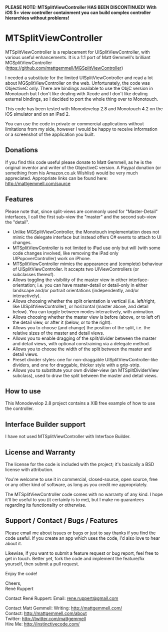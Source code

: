 **PLEASE NOTE: MTSplitViewController HAS BEEN DISCONTINUED! With iOS 5+ view controller containment you can build complex controller hierarchies without problems!**

MTSplitViewController
=====================

MTSplitViewController is a replacement for UISplitViewController, with various useful enhancements.
It is a 1:1 port of Matt Gemmell's brilliant MGSplitViewController (https://github.com/mattgemmell/MGSplitViewController)

I needed a substitute for the limited UISplitViewController and read a lot about MGSplitViewController on the web.
Unfortunately, the code was ObjectiveC only. There are bindings available to use the ObjC version in Monotouch but I don't like
dealing with Xcode and I don't like dealing external bindings, so I decided to port the whole thing over to Monotouch.

This code has been tested with Monodevelop 2.8 and Monotouch 4.2 on the iOS simulator and on an iPad 2.

You can use the code in private or commercial applications without limitations from my side, however I would be happy
to receive information or a screenshot of the application you built.

Donations
---------

If you find this code useful please donate to Matt Gemmell, as he is the original inventor and writer of the ObjectiveC version.
A Paypal donation (or something from his Amazon.co.uk Wishlist) would be very much appreciated.
Appropriate links can be found here: <http://mattgemmell.com/source>


Features
--------

Please note that, since split-views are commonly used for "Master-Detail" interfaces,
I call the first sub-view the "master" and the second sub-view the "detail".

- Unlike MGSplitViewController, the Monotouch implementation does not mimic the delegate interface but instead
  offers C# events to attach to UI changes.
- MTSplitViewController is not limited to iPad use only but will (with some code changes involved, like removing the iPad only UIPopoverController) work on iPhone.
- MTSplitViewController mimics the appearance and (complete) behaviour of UISplitViewController.
  It accepts two UIViewControllers (or subclasses thereof).
- Allows toggling the visibility of the master view in either interface-orientation;
  i.e. you can have master-detail or detail-only in either landscape and/or portrait orientations (independently, and/or interactively).
- Allows choosing whether the split orientation is vertical (i.e. left/right, like UISplitViewController),
  or horizontal (master above, and detail below). You can toggle between modes interactively, with animation.
- Allows choosing whether the master view is before (above, or to left of) the detail view,
  or after it (below, or to the right).
- Allows you to choose (and change) the position of the split, i.e. the relative sizes of the master and detail views.
- Allows you to enable dragging of the split/divider between the master and detail views,
  with optional constraining via a delegate method.
- Allows you to choose the width of the split between the master and detail views.
- Preset divider styles: one for non-draggable UISplitViewController-like dividers, and one for draggable, thicker style with a grip-strip.
- Allows you to substitute your own divider-view (an MTSplitDividerView subclass), used to draw the split between the master and detail views.


How to use
----------

This Monodevelop 2.8 project contains a XIB free example of how to use the controller.


Interface Builder support
-------------------------

I have not used MTSplitViewController with Interface Builder.

License and Warranty
--------------------

The license for the code is included with the project; it's basically a BSD license with attribution.

You're welcome to use it in commercial, closed-source, open source, free or any other kind of software, as long as you credit me appropriately.

The MTSplitViewController code comes with no warranty of any kind.
I hope it'll be useful to you (it certainly is to me), but I make no guarantees regarding its functionality or otherwise.


Support / Contact / Bugs / Features
-----------------------------------

Please email me about issues or bugs or just to say thanks if you find the code useful.
If you create an app which uses the code, I'd also love to hear about it. 

Likewise, if you want to submit a feature request or bug report, feel free to get in touch. Better yet,
fork the code and implement the feature/fix yourself, then submit a pull request.

Enjoy the code!


Cheers,  
René Ruppert


Contact René Ruppert:
Email: rene.ruppert@gmail.com

Contact Matt Gemmell:
Writing: http://mattgemmell.com/  
Contact: http://mattgemmell.com/about  
Twitter: http://twitter.com/mattgemmell  
Hire Me: http://instinctivecode.com/
